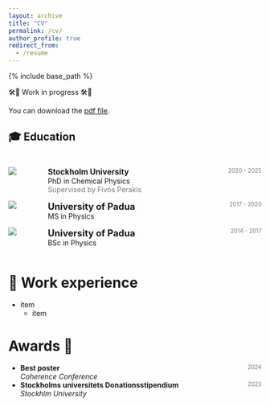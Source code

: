 ```yaml
---
layout: archive
title: "CV"
permalink: /cv/
author_profile: true
redirect_from:
  - /resume
---
```


{% include base_path %}

<!-- taken from https://emiliendupont.github.io/resume/  -->

🛠️🚧 Work in progress 🛠️🚧

You can download the [pdf file](https://maddalenabin.github.io/files/cv.pdf).

<h2 style="margin-bottom: 2.5rem;">🎓 Education</h2>

<!-- PhD -->
<div style="display:flex;">

  <div style="flex:0.5; padding-right:5%">
    <!--
    <img src="{{ site.url }}/images/resume/su.png" style="align:left; border: 1px solid #d3d3d3; border-style: outset;">
    -->
    <img src="{{ site.url }}/images/resume/su.png" style="align:left;">
  </div>

  <div style="flex:4;">
    <p style="margin:0px">
      <b style="font-size: 110%;">Stockholm University</b>
      <span style="float:right; font-size:80%; color:#7a7a7a;">2020 - 2025 </span>
    </p>
    PhD in Chemical Physics
    <div style="color:#7a7a7a">
      Supervised by Fivos Perakis
    </div>
  </div>
</div>
<hr style="height:1em; margin:0em; visibility:hidden;" />

<!-- MS -->
<div style="display:flex;">

  <div style="flex:0.5; padding-right:5%">
    <img src="{{ site.url }}/images/resume/unipd.jpg" style="align:left;">
  </div>

  <div style="flex:4;">
    <p style="margin:0px">
      <b style="font-size: 130%;">University of Padua</b>
      <span style="float:right; font-size:80%; color:#7a7a7a;">2017 - 2020</span>
    </p>
    MS in Physics
    <!-- <div style="color:#7a7a7a">
      Advised by 
    </div> -->
  </div>
</div>
<hr style="height:1em; margin:0em; visibility:hidden;" />

<!-- BSc -->
<div style="display:flex;">

  <div style="flex:0.5; padding-right:5%">
    <img src="{{ site.url }}/images/resume/unipd.jpg" style="align:left;">
  </div>

  <div style="flex:4;">
    <p style="margin:0px">
      <b style="font-size: 130%;">University of Padua</b>
      <span style="float:right; font-size:80%; color:#7a7a7a;">2014 - 2017</span>
    </p>
    BSc in Physics
    <!-- <div style="color:#7a7a7a">
      Advised by 
    </div> -->
  </div>
</div>
<hr style="height:1em; margin:0em; visibility:hidden;" />


<!-- * Ph.D in Chemical Physics, Stockholm University, 2025
* M.S. in Physics, University of Padua, 2020
* B.S. in Ohysics, University of Padua, 2017 --> 

💼 Work experience
======
* item
  * item
  
Awards 🌟
======
<ul>
  <li>
    <b>Best poster </b>
    <span style="float:right; font-size:80%; color:#7a7a7a;">2024</span> <br>
    <i>Coherence Conference</i>
  </li>

  <li>
    <b>Stockholms universitets Donationsstipendium </b>
    <span style="float:right; font-size:80%; color:#7a7a7a;">2023</span> <br>
    <i>Stockhlm University</i>
  </li>
<ul>
<!-- Update --> 

<!--
Skills
======
* Skill 1
* Skill 2
  * Sub-skill 2.1
  * Sub-skill 2.2
  * Sub-skill 2.3
* Skill 3

Publications
======
  <ul>{% for post in site.publications reversed %}
    {% include archive-single-cv.html %}
  {% endfor %}</ul>
  
Talks
======
  <ul>{% for post in site.talks reversed %}
    {% include archive-single-talk-cv.html  %}
  {% endfor %}</ul>
  
Teaching
======
  <ul>{% for post in site.teaching reversed %}
    {% include archive-single-cv.html %}
  {% endfor %}</ul>
  
Service and leadership
======
* 
-->
